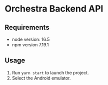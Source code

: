 # Orchestra Backend API

## Requirements

<ul>
<li>node version: 16.5</li>
<li>npm version 7.19.1</li>
</ul>

## Usage

1. Run `yarn start` to launch the project.
2. Select the Android emulator.
